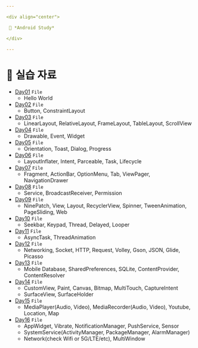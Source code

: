 ```yaml
---

<div align="center">

 💜 *Android Study*

</div>

---
```


# 💛 실습 자료
- [Day01](https://github.com/DCherish/Android_N_Kotlin/tree/master/D_About_Android/Day01) `File`  
  - Hello World
- [Day02](https://github.com/DCherish/Android_N_Kotlin/tree/master/D_About_Android/Day02) `File`  
  - Button, ConstraintLayout  
- [Day03](https://github.com/DCherish/Android_N_Kotlin/tree/master/D_About_Android/Day03) `File`  
  - LinearLayout, RelativeLayout, FrameLayout, TableLayout, ScrollView  
- [Day04](https://github.com/DCherish/Android_N_Kotlin/tree/master/D_About_Android/Day04) `File`  
  - Drawable, Event, Widget  
- [Day05](https://github.com/DCherish/Android_N_Kotlin/tree/master/D_About_Android/Day05) `File`  
  - Orientation, Toast, Dialog, Progress  
- [Day06](https://github.com/DCherish/Android_N_Kotlin/tree/master/D_About_Android/Day06) `File`  
  - LayoutInflater, Intent, Parceable, Task, Lifecycle  
- [Day07](https://github.com/DCherish/Android_N_Kotlin/tree/master/D_About_Android/Day07) `File`  
  - Fragment, ActionBar, OptionMenu, Tab, ViewPager, NavigationDrawer  
- [Day08](https://github.com/DCherish/Android_N_Kotlin/tree/master/D_About_Android/Day08) `File`  
  - Service, BroadcastReceiver, Permission  
- [Day09](https://github.com/DCherish/Android_N_Kotlin/tree/master/D_About_Android/Day09) `File`  
  - NinePatch, View, Layout, RecyclerView, Spinner, TweenAnimation, PageSliding, Web  
- [Day10](https://github.com/DCherish/Android_N_Kotlin/tree/master/D_About_Android/Day10) `File`  
  - Seekbar, Keypad, Thread, Delayed, Looper  
- [Day11](https://github.com/DCherish/Android_N_Kotlin/tree/master/D_About_Android/Day11) `File`  
  - AsyncTask, ThreadAnimation  
- [Day12](https://github.com/DCherish/Android_N_Kotlin/tree/master/D_About_Android/Day12) `File`  
  - Networking, Socket, HTTP, Request, Volley, Gson, JSON, Glide, Picasso  
- [Day13](https://github.com/DCherish/Android_N_Kotlin/tree/master/D_About_Android/Day13) `File`  
  - Mobile Database, SharedPreferences, SQLite, ContentProvider, ContentResolver
- [Day14](https://github.com/DCherish/Android_N_Kotlin/tree/master/D_About_Android/Day14) `File`  
  - CustomView, Paint, Canvas, Bitmap, MultiTouch, CaptureIntent  
  - SurfaceView, SurfaceHolder  
- [Day15](https://github.com/DCherish/Android_N_Kotlin/tree/master/D_About_Android/Day15) `File`  
  - MediaPlayer(Audio, Video), MediaRecorder(Audio, Video), Youtube, Location, Map
- [Day16](https://github.com/DCherish/Android_N_Kotlin/tree/master/D_About_Android/Day16) `File`  
  - AppWidget, Vibrate, NotificationManager, PushService, Sensor  
  - SystemService(ActivityManager, PackageManager, AlarmManager)  
  - Network(check Wifi or 5G/LTE/etc), MultiWindow
